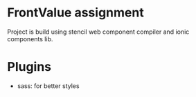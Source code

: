 # FrontValue assignment

Project is build using stencil web component compiler and ionic components lib.

# Plugins

- sass: for better styles
